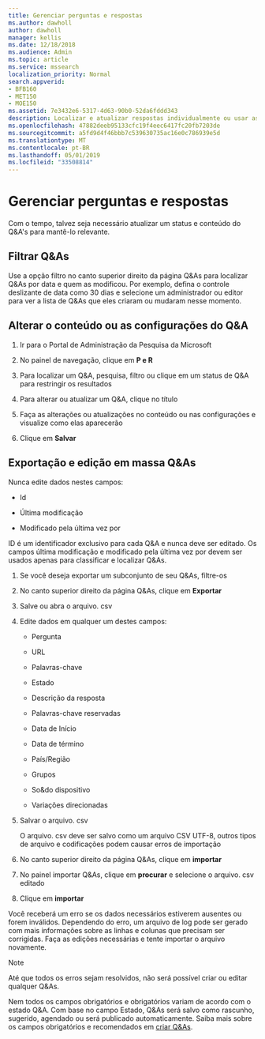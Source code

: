 ```yaml
---
title: Gerenciar perguntas e respostas
ms.author: dawholl
author: dawholl
manager: kellis
ms.date: 12/18/2018
ms.audience: Admin
ms.topic: article
ms.service: mssearch
localization_priority: Normal
search.appverid:
- BFB160
- MET150
- MOE150
ms.assetid: 7e3432e6-5317-4d63-90b0-52da6fddd343
description: Localizar e atualizar respostas individualmente ou usar as ferramentas de pesquisa da Microsoft disponíveis para editar todas de uma só vez
ms.openlocfilehash: 47882deeb95133cfc19f4eec6417fc20fb7203de
ms.sourcegitcommit: a5fd9d4f46bbb7c539630735ac16e0c786939e5d
ms.translationtype: MT
ms.contentlocale: pt-BR
ms.lasthandoff: 05/01/2019
ms.locfileid: "33508814"
---
```

# <a name="manage-qas"></a>Gerenciar perguntas e respostas

Com o tempo, talvez seja necessário atualizar um status e conteúdo do Q&A's para mantê-lo relevante.
  
## <a name="filter-qas"></a>Filtrar Q&As

Use a opção filtro no canto superior direito da página Q&As para localizar Q&As por data e quem as modificou. Por exemplo, defina o controle deslizante de data como 30 dias e selecione um administrador ou editor para ver a lista de Q&As que eles criaram ou mudaram nesse momento.
  
## <a name="change-qa-content-or-settings"></a>Alterar o conteúdo ou as configurações do Q&A

1. Ir para o Portal de Administração da Pesquisa da Microsoft
    
2. No painel de navegação, clique em **P e R**
    
3. Para localizar um Q&A, pesquisa, filtro ou clique em um status de Q&A para restringir os resultados
    
4. Para alterar ou atualizar um Q&A, clique no título
    
5. Faça as alterações ou atualizações no conteúdo ou nas configurações e visualize como elas aparecerão
    
6. Clique em **Salvar**
    
## <a name="bulk-export-and-edit-qas"></a>Exportação e edição em massa Q&As

Nunca edite dados nestes campos:
  
- Id
    
- Última modificação
    
- Modificado pela última vez por
    
ID é um identificador exclusivo para cada Q&A e nunca deve ser editado. Os campos última modificação e modificado pela última vez por devem ser usados apenas para classificar e localizar Q&As.
  
1. Se você deseja exportar um subconjunto de seu Q&As, filtre-os
    
2. No canto superior direito da página Q&As, clique em **Exportar**
    
3. Salve ou abra o arquivo. csv
    
4. Edite dados em qualquer um destes campos:
    
   - Pergunta
    
   - URL
      
   - Palavras-chave
    
   - Estado
    
   - Descrição da resposta
    
   - Palavras-chave reservadas
    
   - Data de Início
    
   - Data de término
    
   - País/Região
    
   - Grupos
    
   - So&amp;do dispositivo
    
   - Variações direcionadas
    
5. Salvar o arquivo. csv

    O arquivo. csv deve ser salvo como um arquivo CSV UTF-8, outros tipos de arquivo e codificações podem causar erros de importação
    
6. No canto superior direito da página Q&As, clique em **importar**
    
7. No painel importar Q&As, clique em **procurar** e selecione o arquivo. csv editado 
    
8. Clique em **importar**
    
Você receberá um erro se os dados necessários estiverem ausentes ou forem inválidos. Dependendo do erro, um arquivo de log pode ser gerado com mais informações sobre as linhas e colunas que precisam ser corrigidas. Faça as edições necessárias e tente importar o arquivo novamente.
  
> [!NOTE]
> Até que todos os erros sejam resolvidos, não será possível criar ou editar qualquer Q&As. 
  
Nem todos os campos obrigatórios e obrigatórios variam de acordo com o estado Q&A. Com base no campo Estado, Q&As será salvo como rascunho, sugerido, agendado ou será publicado automaticamente. Saiba mais sobre os campos obrigatórios e recomendados em [criar Q&As](create-qas.md).

  

